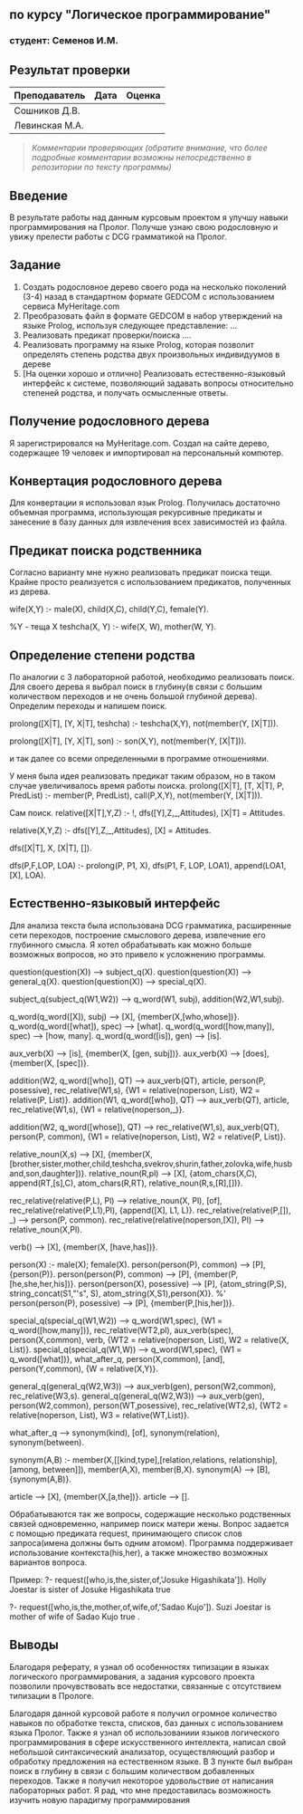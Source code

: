 ## по курсу "Логическое программирование"

### студент: Семенов И.М.

## Результат проверки

| Преподаватель | Дата | Оценка |
|-------------------|--------------|---------------|
| Сошников Д.В. | | |
| Левинская М.А.| | |

> *Комментарии проверяющих (обратите внимание, что более подробные комментарии возможны непосредственно в репозитории по тексту программы)*

## Введение
В результате работы над данным курсовым проектом я улучшу навыки программирования на Пролог. Получше узнаю свою родословную и увижу прелести работы с DCG грамматикой на Пролог.
## Задание

1. Создать родословное дерево своего рода на несколько поколений (3-4) назад в стандартном формате GEDCOM с использованием сервиса MyHeritage.com
2. Преобразовать файл в формате GEDCOM в набор утверждений на языке Prolog, используя следующее представление: ...
3. Реализовать предикат проверки/поиска ....
4. Реализовать программу на языке Prolog, которая позволит определять степень родства двух произвольных индивидуумов в дереве
5. [На оценки хорошо и отлично] Реализовать естественно-языковый интерфейс к системе, позволяющий задавать вопросы относительно степеней родства, и получать осмысленные ответы.

## Получение родословного дерева
Я зарегистрировался на MyHeritage.com. Создал на сайте дерево, содержащее 19 человек и импортировал на персональный компютер.

## Конвертация родословного дерева
Для конвертации я использовал язык Prolog. Получилась достаточно объемная программа, использующая рекурсивные предикаты и занесение в базу данных для извлечения всех зависимостей из файла.

## Предикат поиска родственника
Согласно варианту мне нужно реализовать предикат поиска тещи. Крайне просто реализуется с использованием предикатов, полученных из дерева.

wife(X,Y) :-
    male(X), child(X,C), child(Y,C), female(Y).

%Y - теща X
teshcha(X, Y) :- 
    wife(X, W), mother(W, Y).



## Определение степени родства

По аналогии с 3 лабораторной работой, необходимо реализовать поиск. Для своего дерева я выбрал поиск в глубину(в связи с большим количеством переходов и не очень большой глубиной дерева). Определим переходы и напишем поиск.

prolong([X|T], [Y, X|T], teshcha) :-
    teshcha(X,Y), not(member(Y, [X|T])).

prolong([X|T], [Y, X|T], son) :-
    son(X,Y), not(member(Y, [X|T])).

и так далее со всеми определенными в программе отношениями.

У меня была идея реализовать предикат таким образом, но в таком случае увеличивалось время работы поиска.
prolong([X|T], [T, X|T], P, PredList) :-
    member(P, PredList), call(P,X,Y), not(member(Y, [X|T])). 

Сам поиск.
relative([X|T],Y,Z) :-
    !,
    dfs([Y],Z,_,Attitudes),
    [X|T] = Attitudes.

relative(X,Y,Z) :-
    dfs([Y],Z,_,Attitudes),
    [X] = Attitudes.

dfs([X|T], X, [X|T], []).

dfs(P,F,LOP, LOA) :-
    prolong(P, P1, X), dfs(P1, F, LOP, LOA1), append(LOA1,[X], LOA).



## Естественно-языковый интерфейс

Для анализа текста была использована DCG грамматика, расширенные сети переходов, построение смыслового дерева, извлечение его глубинного смысла. Я хотел обрабатывать как можно больше возможных вопросов, но это привело к усложнению программы.

question(question(X)) --> subject_q(X).
question(question(X)) --> general_q(X).
question(question(X)) --> special_q(X).

subject_q(subject_q(W1,W2)) --> q_word(W1, subj), addition(W2,W1,subj).

q_word(q_word([X]), subj) --> [X], {member(X,[who,whose])}.
q_word(q_word([what]), spec) --> [what].
q_word(q_word([how,many]), spec) --> [how, many]. 
q_word(q_word([is]), gen) --> [is].

aux_verb(X) -->  [is], {member(X, [gen, subj])}.
aux_verb(X) -->  [does], {member(X, [spec])}.

addition(W2, q_word([who]), QT) --> aux_verb(QT), article, person(P, posessive), rec_relative(W1,s), {W1 = relative(noperson, List), W2 = relative(P, List)}.
addition(W1, q_word([who]), QT) --> aux_verb(QT), article, rec_relative(W1,s), {W1 \= relative(noperson,_)}.

addition(W2, q_word([whose]), QT) --> rec_relative(W1,s), aux_verb(QT), person(P, common), {W1 = relative(noperson, List), W2 = relative(P, List)}. 


relative_noun(X,s) --> [X], {member(X, [brother,sister,mother,child,teshcha,svekrov,shurin,father,zolovka,wife,husband,son,daughter])}.
relative_noun(R,pl) --> [X], {atom_chars(X,C), append(RT,[s],C), atom_chars(R,RT), relative_noun(R,s,[R],[])}.

rec_relative(relative(P,L), Pl) --> relative_noun(X, Pl), [of], rec_relative(relative(P,L1),Pl), {append([X], L1, L)}.
rec_relative(relative(P,[]), _) --> person(P, common).
rec_relative(relative(noperson,[X]), Pl) --> relative_noun(X,Pl).

verb() --> [X], {member(X, [have,has])}.

person(X) :- male(X); female(X).
person(person(P), common) --> [P], {person(P)}.
person(person(P), common) --> [P], {member(P,[he,she,her,his])}.
person(person(X), posessive) --> [P], {atom_string(P,S), string_concat(S1,"\'s", S), atom_string(X,S1),person(X)}. %'
person(person(P), posessive) --> [P], {member(P,[his,her])}.

special_q(special_q(W1,W2)) --> q_word(W1,spec), {W1 = q_word([how,many])}, rec_relative(WT2,pl), aux_verb(spec), person(X,common), verb, {WT2 = relative(noperson, List), W2 = relative(X, List)}. 
special_q(special_q(W1,W)) --> q_word(W1,spec), {W1 = q_word([what])}, what_after_q, person(X,common), [and], person(Y,common), {W = relative(X,Y)}. 

general_q(general_q(W2,W3)) --> aux_verb(gen), person(W2,common), rec_relative(W3,s).
general_q(general_q(W2,W3)) --> aux_verb(gen), person(W2,common), person(WT,posessive), rec_relative(WT2,s), {WT2 = relative(noperson, List), W3 = relative(WT,List)}.


what_after_q --> synonym(kind), [of], synonym(relation), synonym(between).

synonym(A,B) :- member(X,[[kind,type],[relation,relations, relationship], [among, between]]), member(A,X), member(B,X).
synonym(A) --> [B], {synonym(A,B)}.

article --> [X], {member(X,[a,the])}.
article --> [].

Обрабатываются так же вопросы, содержащие несколько родственных связей одновременно, например поиск матери жены. Вопрос задается с помощью предиката request, принимающего список слов запроса(имена должны быть одним атомом). Программа поддерживает использование контекста(his,her), а также множество возможных вариантов вопроса.

Пример: 
?- request([who,is,the,sister,of,'Josuke Higashikata']).
Holly Joestar is sister of Josuke Higashikata
true 

?- request([who,is,the,mother,of,wife,of,'Sadao Kujo']).
Suzi Joestar is mother of wife of Sadao Kujo
true .


## Выводы
Благодаря реферату, я узнал об особенностях типизации в языках логического программирования, а задания курсового проекта позволили прочувствовать все недостатки, связанные с отсутствием типизации в Прологе. 

Благодаря данной курсовой работе я получил огромное количество навыков по обработке текста, списков, баз данных с использованием языка Пролог. Также я узнал об использованиии языков логического программирования в сфере искусственного интеллекта, написал свой небольшой синтаксический анализатор, осуществляющий разбор и обработку предложения на естественном языке. В 3 пункте был выбран поиск в глубину в связи с большим количеством добавленных переходов. Также я получил некоторое удовольствие от написания лабораторных работ. Я рад, что мне предоставилась возможность изучить новую парадигму программирования
 
